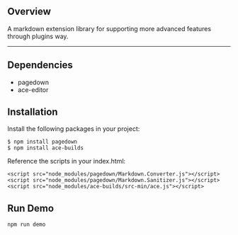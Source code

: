 ## Overview
A markdown extension library for supporting more advanced features through plugins way.

----

## Dependencies
- pagedown
- ace-editor

## Installation
Install the following packages in your project:
```
$ npm install pagedown
$ npm install ace-builds
```

Reference the scripts in your index.html:
```
<script src="node_modules/pagedown/Markdown.Converter.js"></script>
<script src="node_modules/pagedown/Markdown.Sanitizer.js"></script>
<script src="node_modules/ace-builds/src-min/ace.js"></script>
```

## Run Demo
```
npm run demo
```